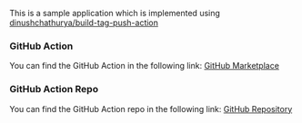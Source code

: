 This is a sample application which is implemented using <a href="https://github.com/marketplace/actions/docker-login-build-tag-push-action">dinushchathurya/build-tag-push-action</a>

### GitHub Action

You can find the GitHub Action in the following link: <a href="https://github.com/marketplace/actions/docker-login-build-tag-push-action">GitHub Marketplace</a></a>

### GitHub Action Repo

You can find the GitHub Action repo in the following link: <a href="https://github.com/dinushchathurya/build-tag-push-action">GitHub Repository</a>